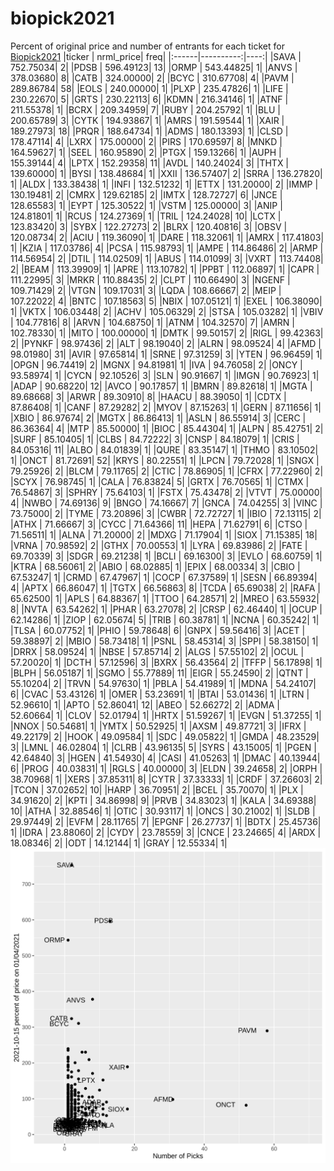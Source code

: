 # biopick2021
Percent of original price and number of entrants for each ticket for [Biopick2021](https://twitter.com/hashtag/Biopick2021)
|ticker | nrml_price| freq|
|:------|----------:|----:|
|SAVA   |  752.75034|    2|
|PDSB   |  596.49123|   13|
|ORMP   |  543.44825|    1|
|ANVS   |  378.03680|    8|
|CATB   |  324.00000|    2|
|BCYC   |  310.67708|    4|
|PAVM   |  289.86784|   58|
|EOLS   |  240.00000|    1|
|PLXP   |  235.47826|    1|
|LIFE   |  230.22670|    5|
|GRTS   |  230.22113|    6|
|KDMN   |  216.34146|    1|
|ATNF   |  211.55378|    1|
|BCRX   |  209.34959|    7|
|RUBY   |  204.25792|    1|
|BLU    |  200.65789|    3|
|CYTK   |  194.93867|    1|
|AMRS   |  191.59544|    1|
|XAIR   |  189.27973|   18|
|PRQR   |  188.64734|    1|
|ADMS   |  180.13393|    1|
|CLSD   |  178.47114|    4|
|LXRX   |  175.00000|    2|
|PIRS   |  170.69597|    8|
|MNKD   |  164.59627|    1|
|SEEL   |  160.95890|    2|
|PTGX   |  159.13266|    1|
|AUPH   |  155.39144|    4|
|LPTX   |  152.29358|   11|
|AVDL   |  140.24024|    3|
|THTX   |  139.60000|    1|
|BYSI   |  138.48684|    1|
|XXII   |  136.57407|    2|
|SRRA   |  136.27820|    1|
|ALDX   |  133.38438|    1|
|INFI   |  132.51232|    1|
|ETTX   |  131.20000|    2|
|IMMP   |  130.19481|    2|
|CMRX   |  129.62185|    2|
|IMTX   |  128.72727|    6|
|JNCE   |  128.65583|    1|
|EYPT   |  125.30522|    1|
|VSTM   |  125.00000|    3|
|ANIP   |  124.81801|    1|
|RCUS   |  124.27369|    1|
|TRIL   |  124.24028|   10|
|LCTX   |  123.83420|    3|
|SYBX   |  122.27273|    2|
|BLRX   |  120.40816|    3|
|OBSV   |  120.08734|    2|
|ACIU   |  119.36090|    1|
|DARE   |  118.32061|    1|
|AMRX   |  117.41803|    1|
|KZIA   |  117.03786|    4|
|PCSA   |  115.98793|    1|
|AMPE   |  114.86486|    2|
|ARMP   |  114.56954|    2|
|DTIL   |  114.02509|    1|
|ABUS   |  114.01099|    3|
|VXRT   |  113.74408|    2|
|BEAM   |  113.39909|    1|
|APRE   |  113.10782|    1|
|PPBT   |  112.06897|    1|
|CAPR   |  111.22995|    3|
|MRKR   |  110.88435|    2|
|CLPT   |  110.66490|    3|
|NGENF  |  109.71429|    2|
|VTGN   |  109.17031|    3|
|LQDA   |  108.66667|    2|
|MEIP   |  107.22022|    4|
|BNTC   |  107.18563|    5|
|NBIX   |  107.05121|    1|
|EXEL   |  106.38090|    1|
|VKTX   |  106.03448|    2|
|ACHV   |  105.06329|    2|
|STSA   |  105.03282|    1|
|VBIV   |  104.77816|    8|
|ARVN   |  104.68750|    1|
|ATNM   |  104.32570|    7|
|AMRN   |  102.78330|    1|
|MITO   |  100.00000|    1|
|DMTK   |   99.50157|    2|
|RIGL   |   99.42363|    2|
|PYNKF  |   98.97436|    2|
|ALT    |   98.19040|    2|
|ALRN   |   98.09524|    4|
|AFMD   |   98.01980|   31|
|AVIR   |   97.65814|    1|
|SRNE   |   97.31259|    3|
|YTEN   |   96.96459|    1|
|OPGN   |   96.74419|    2|
|MGNX   |   94.81981|    1|
|IVA    |   94.76058|    2|
|ONCY   |   93.58974|    1|
|CYCN   |   92.10526|    3|
|SLN    |   90.91667|    1|
|IMGN   |   90.76923|    1|
|ADAP   |   90.68220|   12|
|AVCO   |   90.17857|    1|
|BMRN   |   89.82618|    1|
|MGTA   |   89.68668|    3|
|ARWR   |   89.30910|    8|
|HAACU  |   88.39050|    1|
|CDTX   |   87.86408|    1|
|CANF   |   87.29282|    2|
|MYOV   |   87.15263|    1|
|GERN   |   87.11656|    1|
|XBIO   |   86.97674|    2|
|MGTX   |   86.86413|    1|
|ASLN   |   86.55914|    3|
|CERC   |   86.36364|    4|
|MTP    |   85.50000|    1|
|BIOC   |   85.44304|    1|
|ALPN   |   85.42751|    2|
|SURF   |   85.10405|    1|
|CLBS   |   84.72222|    3|
|CNSP   |   84.18079|    1|
|CRIS   |   84.05316|   11|
|ALBO   |   84.01839|    1|
|QURE   |   83.35147|    1|
|THMO   |   83.10502|    1|
|ONCT   |   81.72691|   52|
|KRYS   |   80.22551|    1|
|LPCN   |   79.72028|    1|
|SNGX   |   79.25926|    2|
|BLCM   |   79.11765|    2|
|CTIC   |   78.86905|    1|
|CFRX   |   77.22960|    2|
|SCYX   |   76.98745|    1|
|CALA   |   76.83824|    5|
|GRTX   |   76.70565|    1|
|CTMX   |   76.54867|    3|
|SPHRY  |   75.64103|    1|
|FSTX   |   75.43478|    2|
|VTVT   |   75.00000|    4|
|NWBO   |   74.69136|    9|
|BNGO   |   74.16667|    7|
|GNCA   |   74.04255|    3|
|VINC   |   73.75000|    2|
|TYME   |   73.20896|    3|
|CWBR   |   72.72727|    1|
|IBIO   |   72.13115|    2|
|ATHX   |   71.66667|    3|
|CYCC   |   71.64366|   11|
|HEPA   |   71.62791|    6|
|CTSO   |   71.56511|    1|
|ALNA   |   71.20000|    2|
|MDXG   |   71.17904|    1|
|SIOX   |   71.15385|   18|
|VRNA   |   70.98592|    2|
|GTHX   |   70.00553|    1|
|LYRA   |   69.83986|    2|
|FATE   |   69.70339|    3|
|SDGR   |   69.21238|    1|
|BCLI   |   69.16300|    3|
|EVLO   |   68.60759|    1|
|KTRA   |   68.56061|    2|
|ABIO   |   68.02885|    1|
|EPIX   |   68.00334|    3|
|CBIO   |   67.53247|    1|
|CRMD   |   67.47967|    1|
|COCP   |   67.37589|    1|
|SESN   |   66.89394|    4|
|APTX   |   66.86047|    1|
|TGTX   |   66.56863|    8|
|TCDA   |   65.69038|    2|
|RAFA   |   65.62500|    1|
|APLS   |   64.88367|    1|
|TTOO   |   64.28571|    2|
|MREO   |   63.55932|    8|
|NVTA   |   63.54262|    1|
|PHAR   |   63.27078|    2|
|CRSP   |   62.46440|    1|
|OCUP   |   62.14286|    1|
|ZIOP   |   62.05674|    5|
|TRIB   |   60.38781|    1|
|NCNA   |   60.35242|    1|
|TLSA   |   60.07752|    1|
|PHIO   |   59.78648|    6|
|GNPX   |   59.56416|    3|
|ACET   |   59.38897|    2|
|MBIO   |   58.73418|    1|
|PSNL   |   58.45314|    3|
|SPPI   |   58.38150|    1|
|DRRX   |   58.09524|    1|
|NBSE   |   57.85714|    2|
|ALGS   |   57.55102|    2|
|OCUL   |   57.20020|    1|
|DCTH   |   57.12596|    3|
|BXRX   |   56.43564|    2|
|TFFP   |   56.17898|    1|
|BLPH   |   56.05187|    1|
|SGMO   |   55.77889|   11|
|EIGR   |   55.24590|    2|
|QTNT   |   55.10204|    2|
|TRVN   |   54.97630|    1|
|PBLA   |   54.41989|    1|
|MDNA   |   54.24107|    6|
|CVAC   |   53.43126|    1|
|OMER   |   53.23691|    1|
|BTAI   |   53.01436|    1|
|LTRN   |   52.96610|    1|
|APTO   |   52.86041|   12|
|ABEO   |   52.66272|    2|
|ADMA   |   52.60664|    1|
|CLOV   |   52.01794|    1|
|HRTX   |   51.59267|    1|
|EVGN   |   51.37255|    1|
|NNOX   |   50.54681|    1|
|YMTX   |   50.52925|    1|
|AXSM   |   49.87721|    3|
|IFRX   |   49.22179|    2|
|HOOK   |   49.09584|    1|
|SDC    |   49.05822|    1|
|GMDA   |   48.23529|    3|
|LMNL   |   46.02804|    1|
|CLRB   |   43.96135|    5|
|SYRS   |   43.15005|    1|
|PGEN   |   42.64840|    3|
|HGEN   |   41.54930|    4|
|CASI   |   41.05263|    1|
|DMAC   |   40.13944|    6|
|PROG   |   40.03831|    1|
|RGLS   |   40.00000|    3|
|ELDN   |   39.24658|    2|
|ORPH   |   38.70968|    1|
|XERS   |   37.85311|    8|
|CYTR   |   37.33333|    1|
|CRDF   |   37.26603|    2|
|TCON   |   37.02652|   10|
|HARP   |   36.70951|    2|
|BCEL   |   35.70070|    1|
|PLX    |   34.91620|    2|
|KPTI   |   34.86998|    9|
|PRVB   |   34.83023|    1|
|KALA   |   34.69388|   10|
|ATHA   |   32.88546|    1|
|OTIC   |   30.93117|    1|
|ONCS   |   30.21002|    1|
|SLDB   |   29.97449|    2|
|EVFM   |   28.11765|    7|
|EPGNF  |   26.27737|    1|
|BDTX   |   25.45736|    1|
|IDRA   |   23.88060|    2|
|CYDY   |   23.78559|    3|
|CNCE   |   23.24665|    4|
|ARDX   |   18.08346|    2|
|ODT    |   14.12144|    1|
|GRAY   |   12.55334|    1|
![retvspicks](biopicks.png?raw=true)

